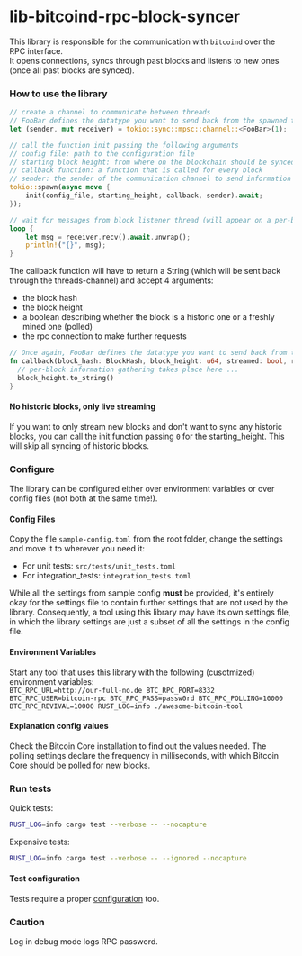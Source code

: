 # lib-bitcoind-rpc-block-syncer
This library is responsible for the communication with `bitcoind` over the RPC interface.  
It opens connections, syncs through past blocks and listens to new ones (once all past blocks are synced).

### How to use the library
```rust
// create a channel to communicate between threads
// FooBar defines the datatype you want to send back from the spawned thread (rustc may be able to derive this)
let (sender, mut receiver) = tokio::sync::mpsc::channel::<FooBar>(1);

// call the function init passing the following arguments
// config file: path to the configuration file 
// starting block height: from where on the blockchain should be synced
// callback function: a function that is called for every block
// sender: the sender of the communication channel to send information back from the spawned thread
tokio::spawn(async move {
    init(config_file, starting_height, callback, sender).await;
});

// wait for messages from block listener thread (will appear on a per-block basis)
loop {
    let msg = receiver.recv().await.unwrap();
    println!("{}", msg);
}
```

The callback function will have to return a String (which will be sent back through the threads-channel) and accept 4 arguments:
 - the block hash
 - the block height
 - a boolean describing whether the block is a historic one or a freshly mined one (polled)
 - the rpc connection to make further requests

```rust
// Once again, FooBar defines the datatype you want to send back from the spawned thread
fn callback(block_hash: BlockHash, block_height: u64, streamed: bool, rpc: Arc<Client>) -> FooBar {
  // per-block information gathering takes place here ...  
  block_height.to_string()
}
```

#### No historic blocks, only live streaming
If you want to only stream new blocks and don't want to sync any historic blocks, you can call the init function passing `0` for the starting_height.
This will skip all syncing of historic blocks.

### Configure
The library can be configured either over environment variables or over config files (not both at the same time!).

#### Config Files
Copy the file `sample-config.toml` from the root folder, change the settings and move it to wherever you need it:
 - For unit tests: `src/tests/unit_tests.toml`
 - For integration_tests: `integration_tests.toml`

While all the settings from sample config **must** be provided, it's entirely okay for the settings file to contain further settings that are not used by the library.
Consequently, a tool using this library may have its own settings file, in which the library settings are just a subset of all the settings in the config file.

#### Environment Variables
Start any tool that uses this library with the following (cusotmized) environment variables:  
`BTC_RPC_URL=http://our-full-no.de BTC_RPC_PORT=8332 BTC_RPC_USER=bitcoin-rpc BTC_RPC_PASS=passw0rd BTC_RPC_POLLING=10000 BTC_RPC_REVIVAL=10000 RUST_LOG=info ./awesome-bitcoin-tool`

#### Explanation config values
Check the Bitcoin Core installation to find out the values needed.
The polling settings declare the frequency in milliseconds, with which Bitcoin Core should be polled for new blocks.

### Run tests
Quick tests:
```sh
RUST_LOG=info cargo test --verbose -- --nocapture
```
Expensive tests:
```sh
RUST_LOG=info cargo test --verbose -- --ignored --nocapture
```

#### Test configuration
Tests require a proper [configuration](#configure) too.

### Caution
Log in debug mode logs RPC password.
